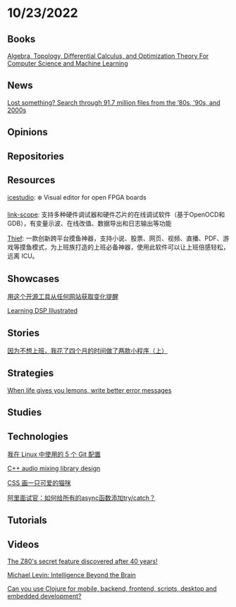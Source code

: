 # 10/23/2022

## Books
[Algebra, Topology, Differential Calculus, and Optimization Theory For Computer Science and Machine Learning](https://www.cis.upenn.edu/~jean/math-deep.pdf)

## News
[Lost something? Search through 91.7 million files from the ’80s, ’90s, and 2000s](https://arstechnica.com/gaming/2022/10/lost-something-search-through-91-7-million-files-from-the-80s-90s-and-2000s/)

## Opinions

## Repositories

## Resources
[icestudio](https://github.com/FPGAwars/icestudio): ❄️ Visual editor for open FPGA boards

[link-scope](https://gitee.com/skythinker/link-scope): 支持多种硬件调试器和硬件芯片的在线调试软件（基于OpenOCD和GDB），有变量示波、在线改值、数据导出和日志输出等功能

[Thief](https://gitee.com/cteamx/Thief): 一款创新跨平台摸鱼神器，支持小说、股票、网页、视频、直播、PDF、游戏等摸鱼模式，为上班族打造的上班必备神器，使用此软件可以让上班倍感轻松，远离 ICU。

## Showcases
[用这个开源工具从任何网站获取变化提醒](https://linux.cn/article-15129-1.html)

[Learning DSP Illustrated](https://dspillustrations.com/pages/index.html)

## Stories
[因为不想上班，我花了四个月的时间做了两款小程序（上）](https://juejin.cn/post/7155471183620603912)

## Strategies
[When life gives you lemons, write better error messages](https://wix-ux.com/when-life-gives-you-lemons-write-better-error-messages-46c5223e1a2f)

## Studies

## Technologies
[我在 Linux 中使用的 5 个 Git 配置](https://linux.cn/article-15130-1.html)

[C++ audio mixing library design](https://lisyarus.github.io/blog/programming/2022/10/15/audio-mixing.html)

[CSS 画一只可爱的猫咪](https://juejin.cn/post/7156040321090977806)

[阿里面试官：如何给所有的async函数添加try/catch？](https://juejin.cn/post/7155434131831128094)

## Tutorials

## Videos
[The Z80's secret feature discovered after 40 years!](https://www.youtube.com/watch?v=DLSUAVPKeYk)

[Michael Levin: Intelligence Beyond the Brain](https://www.youtube.com/watch?v=RwEKg5cjkKQ)

[Can you use Clojure for mobile, backend, frontend, scripts, desktop and embedded development?](https://www.youtube.com/watch?v=oguZnsrUQBo)
